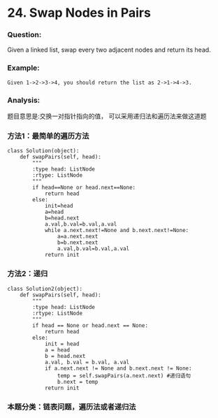# 24. Swap Nodes in Pairs
### Question:
Given a linked list, swap every two adjacent nodes and return its head.
### Example:
```
Given 1->2->3->4, you should return the list as 2->1->4->3.
```
### Analysis:
题目意思是:交换一对指针指向的值，
可以采用递归法和遍历法来做这道题

### 方法1：最简单的遍历方法
```
class Solution(object):
    def swapPairs(self, head):
        """
        :type head: ListNode
        :rtype: ListNode
        """
        if head==None or head.next==None:
            return head
        else:
            init=head
            a=head
            b=head.next
            a.val,b.val=b.val,a.val
            while a.next.next!=None and b.next.next!=None:
                a=a.next.next
                b=b.next.next
                a.val,b.val=b.val,a.val
            return init  
 ```
### 方法2：递归
```
class Solution2(object):
    def swapPairs(self, head):
        """
        :type head: ListNode
        :rtype: ListNode
        """
        if head == None or head.next == None:
            return head
        else:
            init = head
            a = head
            b = head.next
            a.val, b.val = b.val, a.val
            if a.next.next != None and b.next.next != None:
                temp = self.swapPairs(a.next.next) #递归语句
                b.next = temp
            return init
```
### 本题分类：链表问题，遍历法或者递归法
